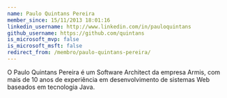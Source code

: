 ```yaml
---
name: Paulo Quintans Pereira
member_since: 15/11/2013 18:01:16
linkedin_username: http://www.linkedin.com/in/pauloquintans
github_username: https://github.com/quintans
is_microsoft_mvp: false
is_microsoft_msft: false
redirect_from: /membro/paulo-quintans-pereira/
---
```

O Paulo Quintans Pereira é um Software Architect da empresa Armis, com mais de 10 anos de experiência em desenvolvimento de sistemas Web baseados em tecnologia Java.